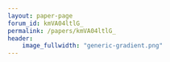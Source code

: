 ```yaml
---
layout: paper-page
forum_id: kmVA04ltlG_
permalink: /papers/kmVA04ltlG_
header:
    image_fullwidth: "generic-gradient.png"
---
```

    